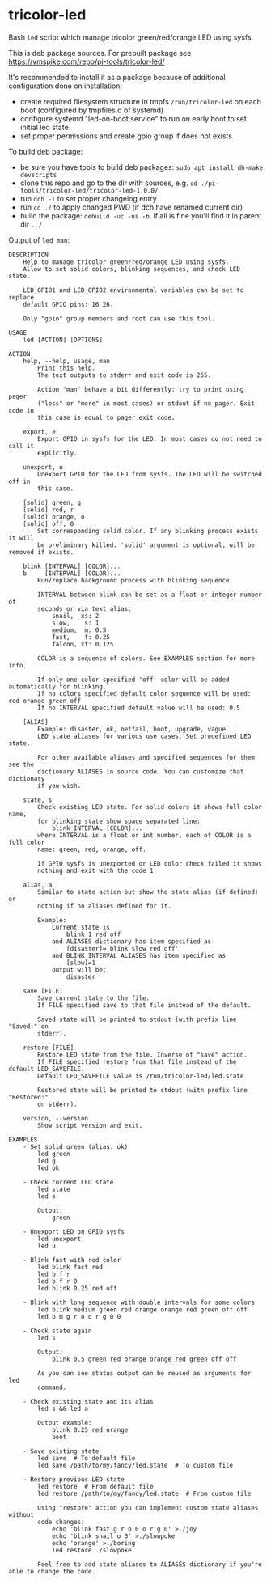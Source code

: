 # tricolor-led

Bash `led` script which manage tricolor green/red/orange LED using sysfs.

This is deb package sources.
For prebuilt package see https://vmspike.com/repo/pi-tools/tricolor-led/

It's recommended to install it as a package because of additional configuration done on installation:
- create required filesystem structure in tmpfs `/run/tricolor-led` on each boot (configured by tmpfiles.d of systemd)
- configure systemd "led-on-boot.service" to run on early boot to set initial led state
- set proper permissions and create gpio group if does not exists

To build deb package:
- be sure you have tools to build deb packages: `sudo apt install dh-make devscripts`
- clone this repo and go to the dir with sources, e.g. `cd ./pi-tools/tricolor-led/tricolor-led-1.0.0/`
- run `dch -i` to set proper changelog entry
- run `cd ./` to apply changed PWD (if dch have renamed current dir)
- build the package: `debuild -uc -us -b`, if all is fine you'll find it in parent dir `../`

Output of `led man`:
```
DESCRIPTION
    Help to manage tricolor green/red/orange LED using sysfs.
    Allow to set solid colors, blinking sequences, and check LED state.

    LED_GPIO1 and LED_GPIO2 environmental variables can be set to replace
    default GPIO pins: 16 26.

    Only "gpio" group members and root can use this tool.

USAGE
    led [ACTION] [OPTIONS]

ACTION
    help, --help, usage, man
        Print this help.
        The text outputs to stderr and exit code is 255.

        Action "man" behave a bit differently: try to print using pager
        ("less" or "more" in most cases) or stdout if no pager. Exit code in
        this case is equal to pager exit code.

    export, e
        Export GPIO in sysfs for the LED. In most cases do not need to call it
        explicitly.

    unexport, u
        Unexport GPIO for the LED from sysfs. The LED will be switched off in
        this case.

    [solid] green, g
    [solid] red, r
    [solid] orange, o
    [solid] off, 0
        Set corresponding solid color. If any blinking process exists it will
        be preliminary killed. 'solid' argument is optional, will be removed if exists.

    blink [INTERVAL] [COLOR]...
    b     [INTERVAL] [COLOR]...
        Run/replace background process with blinking sequence.

        INTERVAL between blink can be set as a float or integer number of
        seconds or via text alias:
            snail,  xs: 2
            slow,    s: 1
            medium,  m: 0.5
            fast,    f: 0.25
            falcon, xf: 0.125

        COLOR is a sequence of colors. See EXAMPLES section for more info.

        If only one color specified 'off' color will be added automatically for blinking.
        If no colors specified default color sequence will be used: red orange green off
        If no INTERVAL specified default value will be used: 0.5

    [ALIAS]
        Example: disaster, ok, netfail, boot, upgrade, vague...
        LED state aliases for various use cases. Set predefined LED state.

        For other available aliases and specified sequences for them see the
        dictionary ALIASES in source code. You can customize that dictionary
        if you wish.

    state, s
        Check existing LED state. For solid colors it shows full color name,
        for blinking state show space separated line:
            blink INTERVAL [COLOR]...
        where INTERVAL is a float or int number, each of COLOR is a full color
        name: green, red, orange, off.

        If GPIO sysfs is unexported or LED color check failed it shows
        nothing and exit with the code 1.

    alias, a
        Similar to state action but show the state alias (if defined) or
        nothing if no aliases defined for it.

        Example:
            Current state is
                blink 1 red off
            and ALIASES dictionary has item specified as
                [disaster]='blink slow red off'
            and BLINK_INTERVAL_ALIASES has item specified as
                [slow]=1
            output will be:
                disaster

    save [FILE]
        Save current state to the file.
        If FILE specified save to that file instead of the default.

        Saved state will be printed to stdout (with prefix line "Saved:" on
        stderr).

    restore [FILE]
        Restore LED state from the file. Inverse of "save" action.
        If FILE specified restore from that file instead of the default LED_SAVEFILE.
        Default LED_SAVEFILE value is /run/tricolor-led/led.state

        Restored state will be printed to stdout (with prefix line "Restored:"
        on stderr).

    version, --version
        Show script version and exit.

EXAMPLES
    - Set solid green (alias: ok)
        led green
        led g
        led ok

    - Check current LED state
        led state
        led s

        Output:
            green

    - Unexport LED on GPIO sysfs
        led unexport
        led u

    - Blink fast with red color
        led blink fast red
        led b f r
        led b f r 0
        led blink 0.25 red off

    - Blink with long sequence with double intervals for some colors
        led blink medium green red orange orange red green off off
        led b m g r o o r g 0 0

    - Check state again
        led s

        Output:
            blink 0.5 green red orange orange red green off off

        As you can see status output can be reused as arguments for led
        command.

    - Check existing state and its alias
        led s && led a

        Output example:
            blink 0.25 red orange
            boot

    - Save existing state
        led save  # To default file
        led save /path/to/my/fancy/led.state  # To custom file

    - Restore previous LED state
        led restore  # From default file
        led restore /path/to/my/fancy/led.state  # From custom file

        Using "restore" action you can implement custom state aliases without
        code changes:
            echo 'blink fast g r o 0 o r g 0' >./joy
            echo 'blink snail o 0' >./slowpoke
            echo 'orange' >./boring
            led restore ./slowpoke

        Feel free to add state aliases to ALIASES dictionary if you're able to change the code.
```
